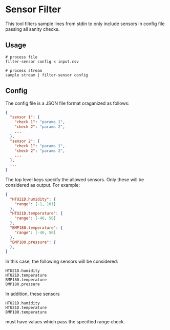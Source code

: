 # Sensor Filter

This tool filters sample lines from stdin to only include sensors in config file passing all sanity checks.

## Usage

```
# process file
filter-sensor config < input.csv

# process stream
sample stream | filter-sensor config
```

## Config

The config file is a JSON file format oraganized as follows:

```json
{
  "sensor 1": {
    "check 1": "params 1",
    "check 2": "params 2",
    ...
  },
  "sensor 2": {
    "check 1": "params 1",
    "check 2": "params 2",
    ...
  },
  ...
}
```

The top level keys specify the allowed sensors. Only these will be considered as output. For example:

```json
{
  "HTU21D.humidity": {
    "range": [-1, 101]
  },
  "HTU21D.temperature": {
    "range": [-40, 50]
  },
  "BMP180.temperature": {
    "range": [-40, 50]
  },
  "BMP180.pressure": {
  },
}
```

In this case, the following sensors will be considered:
```
HTU21D.humidity
HTU21D.temperature
BMP180.temperature
BMP180.pressure
```

In addition, these sensors

```
HTU21D.humidity
HTU21D.temperature
BMP180.temperature
```

must have values which pass the specified range check.
